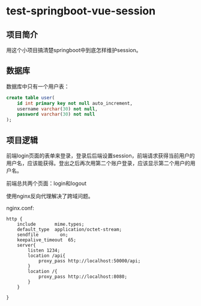 # test-springboot-vue-session

## 项目简介

用这个小项目搞清楚springboot中到底怎样维护session。



## 数据库

数据库中只有一个用户表：

```sql
create table user(
	id int primary key not null auto_increment,
    username varchar(30) not null,
    password varchar(30) not null
);
```



## 项目逻辑

前端login页面的表单来登录，登录后后端设置session，前端请求获得当前用户的用户名，应该能获得。登出之后再次用第二个账户登录，应该显示第二个用户的用户名。



前端总共两个页面：login和logout



使用nginx反向代理解决了跨域问题。



nginx.conf:

```nginx
http {
    include       mime.types;
    default_type  application/octet-stream;
    sendfile        on;
    keepalive_timeout  65;
    server{
        listen 1234;
        location /api{
            proxy_pass http://localhost:50000/api;
        }
        location /{
            proxy_pass http://localhost:8080;
        }
    }

}

```

